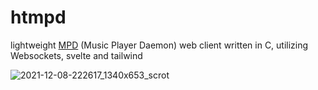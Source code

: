 # htmpd
lightweight [MPD](https://www.musicpd.org/) (Music Player Daemon) web client written in C, utilizing Websockets, svelte and tailwind

![2021-12-08-222617_1340x653_scrot](https://user-images.githubusercontent.com/41364823/145271790-bb274af1-6984-4ef2-8827-1075167336c1.png)
